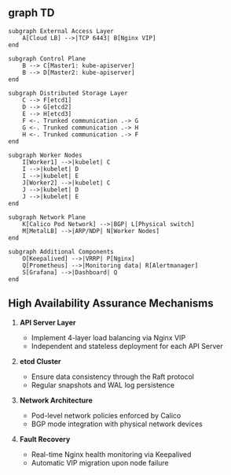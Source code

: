 ## graph TD
    subgraph External Access Layer
        A[Cloud LB] -->|TCP 6443| B[Nginx VIP]
    end

    subgraph Control Plane
        B --> C[Master1: kube-apiserver]
        B --> D[Master2: kube-apiserver]
    end

    subgraph Distributed Storage Layer
        C --> F[etcd1]
        D --> G[etcd2]
        E --> H[etcd3]
        F <-. Trunked communication .-> G
        G <-. Trunked communication .-> H
        H <-. Trunked communication .-> F
    end

    subgraph Worker Nodes
        I[Worker1] -->|kubelet| C
        I -->|kubelet| D
        I -->|kubelet| E
        J[Worker2] -->|kubelet| C
        J -->|kubelet| D
        J -->|kubelet| E
    end

    subgraph Network Plane
        K[Calico Pod Network] -->|BGP| L[Physical switch]
        M[MetalLB] -->|ARP/NDP| N[Worker Nodes]
    end

    subgraph Additional Components
        O[Keepalived] -->|VRRP| P[Nginx]
        Q[Prometheus] -->|Monitoring data| R[Alertmanager]
        S[Grafana] -->|Dashboard| Q
    end

## High Availability Assurance Mechanisms

1. **API Server Layer**
   - Implement 4-layer load balancing via Nginx VIP
   - Independent and stateless deployment for each API Server

2. **etcd Cluster**
   - Ensure data consistency through the Raft protocol
   - Regular snapshots and WAL log persistence

3. **Network Architecture**
   - Pod-level network policies enforced by Calico
   - BGP mode integration with physical network devices

4. **Fault Recovery**
   - Real-time Nginx health monitoring via Keepalived
   - Automatic VIP migration upon node failure
